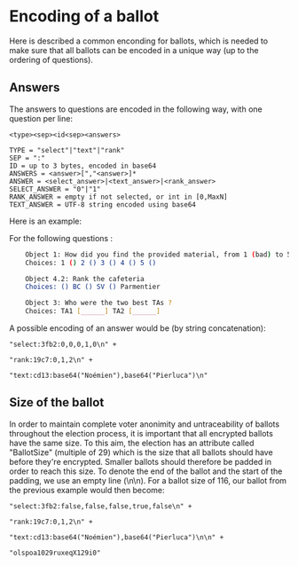 # Encoding of a ballot


Here is described a common enconding for ballots, which is needed
to make sure that all ballots can be encoded in a unique way (up to the
ordering of questions).

## Answers
The answers to questions are encoded in the following way, with one question per line:

```
<type><sep><id<sep><answers>

TYPE = "select"|"text"|"rank"
SEP = ":"
ID = up to 3 bytes, encoded in base64
ANSWERS = <answer>[","<answer>]*
ANSWER = <select_answer>|<text_answer>|<rank_answer>
SELECT_ANSWER = "0"|"1"
RANK_ANSWER = empty if not selected, or int in [0,MaxN]
TEXT_ANSWER = UTF-8 string encoded using base64
```


Here is an example:

For the following questions :
```bash
    Object 1: How did you find the provided material, from 1 (bad) to 5 (excellent) ?
    Choices: 1 () 2 () 3 () 4 () 5 ()

	Object 4.2: Rank the cafeteria
	Choices: () BC () SV () Parmentier

	Object 3: Who were the two best TAs ?
	Choices: TA1 [______] TA2 [______]
```

A possible encoding of an answer would be (by string concatenation):

```
"select:3fb2:0,0,0,1,0\n" +

"rank:19c7:0,1,2\n" + 

"text:cd13:base64("Noémien"),base64("Pierluca")\n"
```

## Size of the ballot

In order to maintain complete voter anonimity and untraceability of ballots throughout the 
election process, it is important that all encrypted ballots have the same size. To this aim, 
the election has an attribute called "BallotSize" (multiple of 29) which is the size 
that all ballots should have before they're encrypted. Smaller ballots should therefore be 
padded in order to reach this size. To denote the end of the ballot and the start of the padding,
we use an empty line (\n\n). For a ballot size of 116, our ballot from the previous example 
would then become:

```
"select:3fb2:false,false,false,true,false\n" +

"rank:19c7:0,1,2\n" + 

"text:cd13:base64("Noémien"),base64("Pierluca")\n\n" +

"olspoa1029ruxeqX129i0"
```
